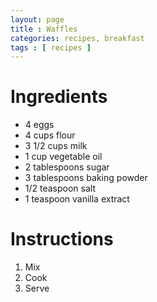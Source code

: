 ```yaml
---
layout: page
title : Waffles
categories: recipes, breakfast
tags : [ recipes ]
---
```


# Ingredients

* 4 eggs
* 4 cups flour
* 3 1/2 cups milk
* 1 cup vegetable oil
* 2 tablespoons sugar
* 3 tablespoons baking powder
* 1/2 teaspoon salt
* 1 teaspoon vanilla extract

# Instructions

1. Mix
2. Cook
3. Serve